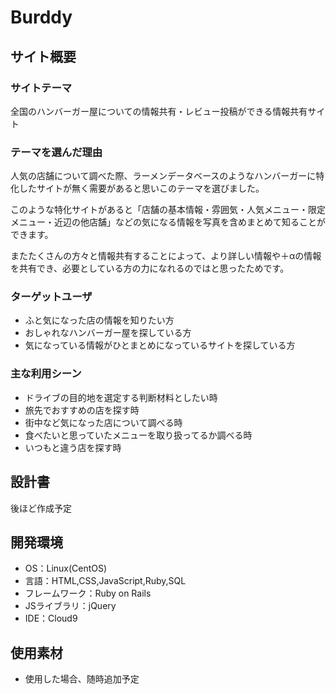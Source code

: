 # Burddy
## サイト概要
### サイトテーマ
全国のハンバーガー屋についての情報共有・レビュー投稿ができる情報共有サイト

### テーマを選んだ理由
人気の店舗について調べた際、ラーメンデータベースのようなハンバーガーに特化したサイトが無く需要があると思いこのテーマを選びました。

このような特化サイトがあると「店舗の基本情報・雰囲気・人気メニュー・限定メニュー・近辺の他店舗」などの気になる情報を写真を含めまとめて知ることができます。

またたくさんの方々と情報共有することによって、より詳しい情報や＋αの情報を共有でき、必要としている方の力になれるのではと思ったためです。
### ターゲットユーザ
- ふと気になった店の情報を知りたい方
- おしゃれなハンバーガー屋を探している方
- 気になっている情報がひとまとめになっているサイトを探している方
​
### 主な利用シーン
- ドライブの目的地を選定する判断材料としたい時
- 旅先でおすすめの店を探す時
- 街中など気になった店について調べる時
- 食べたいと思っていたメニューを取り扱ってるか調べる時
- いつもと違う店を探す時
​
## 設計書
後ほど作成予定
​
## 開発環境
- OS：Linux(CentOS)
- 言語：HTML,CSS,JavaScript,Ruby,SQL
- フレームワーク：Ruby on Rails
- JSライブラリ：jQuery
- IDE：Cloud9
​
## 使用素材
- 使用した場合、随時追加予定